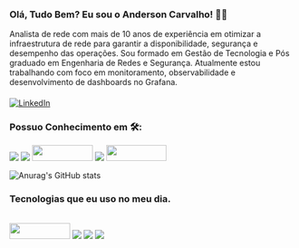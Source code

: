 ### Olá, Tudo Bem? Eu sou o Anderson Carvalho! :raising_hand_man:
Analista de rede com mais de 10 anos de experiência em otimizar a infraestrutura de rede para garantir a disponibilidade, segurança e desempenho das operações. Sou formado em Gestão de Tecnologia e Pós graduado em Engenharia de Redes e Segurança.
Atualmente estou trabalhando com foco em monitoramento, observabilidade e desenvolvimento de dashboards no Grafana.
####
[![LinkedIn](https://img.shields.io/badge/LinkedIn-0077B5?style=for-the-badge&logo=linkedin&logoColor=white)](https://www.linkedin.com/in/anderson-santos-carvalho/)
### Possuo Conhecimento em :hammer_and_wrench::
<div style="display: inline_block;">
  <img src="https://img.shields.io/badge/Windows%20Server-0078D6?style=for-the-badge&logo=windows&logoColor=white"/>
  <img src="https://img.shields.io/badge/Linux-FCC624?style=for-the-badge&logo=linux&logoColor=black"/>
  <img src="https://assets.zabbix.com/dist/images/logo.fd87efa6da9bed3fd8c9.svg"width="106.75" height="28" />
  <img src="https://img.shields.io/badge/grafana-%23F46800.svg?style=for-the-badge&logo=grafana&logoColor=white"/>
  <img src="https://mc-30acf3eb-3568-4f77-bd15-8645-cdn-endpoint.azureedge.net/-/media/project/extreme/design/logo.svg?rev=a03fb9205bec4cadbe609068bb3de2e6"width="106.75" height="28" background-color: "#FFFF" />
  
</div>



![Anurag's GitHub stats](https://github-readme-stats.vercel.app/api?username=andersonsancar&show_icons=true&theme=chartreuse-dark)

### Tecnologias que eu uso no meu dia.
<div style="display: inline_block;"><br/>
  <img src="https://assets.zabbix.com/dist/images/logo.fd87efa6da9bed3fd8c9.svg"width="106.75" height="28" />
  <img src="https://img.shields.io/badge/grafana-%23F46800.svg?style=for-the-badge&logo=grafana&logoColor=white"/>
  <img src="https://img.shields.io/badge/Linux-FCC624?style=for-the-badge&logo=linux&logoColor=black"/>
  <img src="https://img.shields.io/badge/Windows-0078D6?style=for-the-badge&logo=windows&logoColor=white"/>
  
</div>
